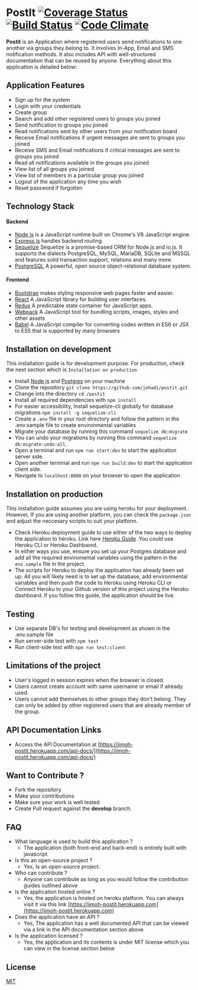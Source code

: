 # PostIt [![Coverage Status](https://coveralls.io/repos/github/johadi10/PostIt/badge.svg?branch=develop)](https://coveralls.io/github/johadi10/PostIt?branch=develop) [![Build Status](https://travis-ci.org/johadi10/PostIt.svg?branch=develop)](https://travis-ci.org/johadi10/PostIt) [![Code Climate](https://codeclimate.com/github/johadi10/PostIt/badges/gpa.svg)](https://codeclimate.com/github/johadi10/PostIt)

**Postit** is an Application where registered users send notifications to one another via groups they belong to. It involves In-App, Email and SMS notification methods. It also includes API with well-structured documentation that can be reused by anyone. Everything about this application is detailed below:
  
## Application Features

* Sign up for the system
* Login with your credentials
* Create group
* Search and add other registered users to groups you joined
* Send notification to groups you joined
* Read notifications sent by other users from your notification board
* Receive Email notifications if urgent messages are sent to groups you joined
* Receive SMS and Email notifications if critical messages are sent to groups you joined
* Read all notifications available in the groups you joined
* View list of all groups you joined
* View list of members in a particular group you joined
* Logout of the application any time you wish
* Reset password if forgotten

## Technology Stack

#### Backend
- [Node js](https://nodejs.org/en/) is a JavaScript runtime built on Chrome's V8 JavaScript engine.
- [Express js](http://expressjs.com/) handles backend routing.
- [Sequelize](http://docs.sequelizejs.com/) Sequelize is a promise-based ORM for Node.js and io.js. It supports the dialects PostgreSQL, MySQL, MariaDB, SQLite and MSSQL and features solid transaction support, relations and many more.
- [PostgreSQL](https://www.postgresql.org/) A powerful, open source object-relational database system.
#### Frontend
- [Bootstrap](https://getbootstrap.com/) makes styling responsive web pages faster and easier.
- [React](https://facebook.github.io/react/) A JavaScript library for building user interfaces.
- [Redux](http://redux.js.org/) A predictable state container for JavaScript apps.
- [Webpack](https://webpack.js.org/) A JavaScript tool for bundling scripts, images, styles and other assets
- [Babel](https://babeljs.io/) A JavaScript compiler for converting codes written in ES6 or JSX to ES5 that is supported by many browsers

## Installation on development
This installation guide is for development purpose. For production, check the next section which is `Installation on production`

-   Install [Node js](https://nodejs.org/en/) and [Postgres](https://www.postgresql.org/) on your machine
-   Clone the repository `git clone https://github.com/johadi/postit.git`
-   Change into the directory `cd /postit`
-   Install all required dependencies with `npm install`
-   For easier accessibility, Install sequelize-cli globally for database migrations `npm install -g sequelize-cli`
-   Create a `.env` file in your root directory and follow the pattern in the .env.sample file to create environmental variables
-   Migrate your database by running this command `sequelize db:migrate`
-   You can undo your migrations by running this command `sequelize db:migrate:undo:all`.
-   Open a terminal and run `npm run start:dev` to start the application server side.
-   Open another terminal and run `npm run build:dev` to start the application client side.
-   Navigate to `localhost:8080` on your browser to open the application

## Installation on production
This installation guide assumes you are using heroku for your deployment. However, If you are using another platform, you can check the `package.json` and adjust the neccesary scripts to suit your platform.

-   Check Heroku deployment guide to use either of the two ways to deploy the application to heroku. Link here [Heroku Guide](https://devcenter.heroku.com/articles/getting-started-with-nodejs) .You could use Heroku CLI or Heroku Dashbaord.
-   In either ways you use, ensure you set up your Postgres database and add all the required enviromental variables using the pattern in the `env.sample` file in the project.
-   The scripts for Heroku to deploy the application has already been set up. All you will likely need is to set up the database, add environmental variables and then push the code to Heroku using Heroku CLI or Connect Heroku to your Github version of this project using the Heroku dashboard.
 If you follow this guide, the application should be live.



## Testing
-   Use separate DB's for testing and development as shown in the .env.sample file
-   Run server-side test with `npm test`
-   Run client-side test with `npm run test:client`
## Limitations of the project
  * User's logged in session expires when the browser is closed.
  * Users cannot create account with same username or email if already used.
  * Users cannot add themselves to other groups they don't belong. They can only be added by other registered users that are already member of the group.
  
## API Documentation Links
- Access the API Documentation at [https://jimoh-postit.herokuapp.com/api-docs/](https://jimoh-postit.herokuapp.com/api-docs/)

## Want to Contribute ?
  * Fork the repository
  * Make your contributions
  * Make sure your work is well tested
  * Create Pull request against the **develop** branch.

## FAQ

* What language is used to build this application ?
  - The application (both front-end and back-end) is entirely built with javascript
* Is this an open-source project ?
  - Yes, Is an open-source project.
* Who can contribute ?
  - Anyone can contribute as long as you would follow the contribution guides outlined above
* Is the application hosted online ?
  - Yes, the application is hosted on heroku platform. You can always visit it via this link [https://jimoh-postit.herokuapp.com](https://jimoh-postit.herokuapp.com)
* Does the application have an API ?
  - Yes, The application has a well documented API that can be viewed via a link in the API documentation section above
* Is the application licensed ? 
  - Yes, the application and its contents is under MIT license which  you can view in the license section below
  
## License
[MIT](https://github.com/johadi10/PostIt/blob/develop/LICENSE)
